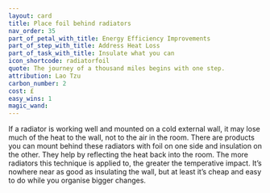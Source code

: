 ```yaml
---
layout: card
title: Place foil behind radiators
nav_order: 35
part_of_petal_with_title: Energy Efficiency Improvements
part_of_step_with_title: Address Heat Loss
part_of_task_with_title: Insulate what you can
icon_shortcode: radiatorfoil
quote: The journey of a thousand miles begins with one step.
attribution: Lao Tzu
carbon_number: 2
cost: £
easy_wins: 1
magic_wand: 
---
```


<p>If a radiator is working well and mounted on a cold external wall, it may lose much of the heat to the wall, not to the air in the room. There are products you can mount behind these radiators with foil on one side and insulation on the other. They help by reflecting the heat back into the room. The more radiators this technique is applied to, the greater the temperative impact. It’s nowhere near as good as insulating the wall, but at least it’s cheap and easy to do while you organise bigger changes.</p> 
